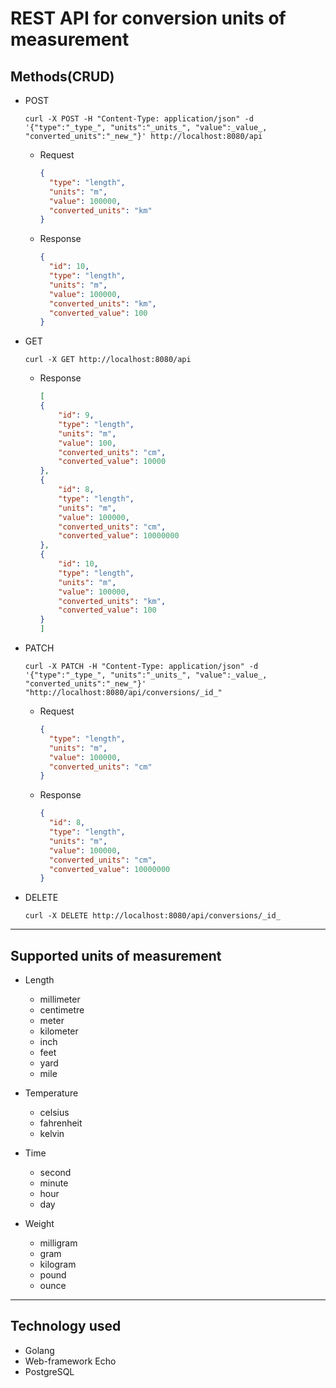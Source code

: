 # REST API for conversion  units of measurement

## Methods(CRUD)
- POST
  ```shell
  curl -X POST -H "Content-Type: application/json" -d '{"type":"_type_", "units":"_units_", "value":_value_, "converted_units":"_new_"}' http://localhost:8080/api 
  ```
  - Request
    ```json
    {
      "type": "length",
      "units": "m",
      "value": 100000,
      "converted_units": "km"
    }

    ```
 
    
  - Response
    ```json
    {
      "id": 10,
      "type": "length",
      "units": "m",
      "value": 100000,
      "converted_units": "km",
      "converted_value": 100
    }
    ```
  
  
- GET
  ```shell
  curl -X GET http://localhost:8080/api
  ```

  - Response
    ```json
    [
    {
        "id": 9,
        "type": "length",
        "units": "m",
        "value": 100,
        "converted_units": "cm",
        "converted_value": 10000
    },
    {
        "id": 8,
        "type": "length",
        "units": "m",
        "value": 100000,
        "converted_units": "cm",
        "converted_value": 10000000
    },
    {
        "id": 10,
        "type": "length",
        "units": "m",
        "value": 100000,
        "converted_units": "km",
        "converted_value": 100
    }
    ]
    ```

- PATCH
  ```shell
  curl -X PATCH -H "Content-Type: application/json" -d '{"type":"_type_", "units":"_units_", "value":_value_, "converted_units":"_new_"}' "http://localhost:8080/api/conversions/_id_"
  ```

  - Request
    ```json
    {
      "type": "length",
      "units": "m",
      "value": 100000,
      "converted_units": "cm"
    }
    ```
  - Response
    ```json
    {
      "id": 8,
      "type": "length",
      "units": "m",
      "value": 100000,
      "converted_units": "cm",
      "converted_value": 10000000
    }
    ```
    
- DELETE
  ```shell
  curl -X DELETE http://localhost:8080/api/conversions/_id_
  ```
***

## Supported units of measurement
- Length
  - millimeter
  - centimetre
  - meter
  - kilometer
  - inch
  - feet
  - yard
  - mile
    
- Temperature
  - celsius
  - fahrenheit
  - kelvin
    
- Time
  - second
  - minute
  - hour
  - day
    
- Weight
  - milligram
  - gram
  - kilogram
  - pound
  - ounce

***

## Technology used
- Golang
- Web-framework Echo 
- PostgreSQL

    
